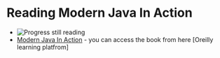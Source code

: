 # Reading Modern Java In Action

- ![Progress](https://progress-bar.dev/10/?title=done) still reading
- [Modern Java In Action] - you can access the book from here [Oreilly learning platfrom]




[Modern Java In Action]: https://learning.oreilly.com/library/view/modern-java-in/9781617293566/
[My progress]: https://progress-bar.dev/<thepercentage>?title=<title>